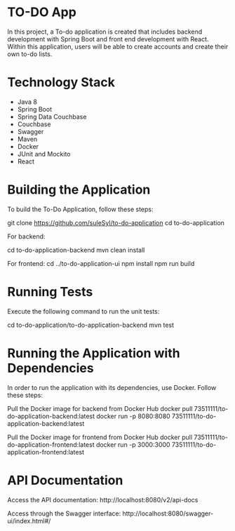 # TO-DO App

In this project, a To-do application is created that includes backend development with Spring Boot and front end development with React. 
Within this application, users will be able to create accounts and create their own to-do lists.

# Technology Stack

- Java 8
- Spring Boot
- Spring Data Couchbase
- Couchbase
- Swagger
- Maven
- Docker
- JUnit and Mockito
- React

# Building the Application

To build the To-Do Application, follow these steps:

git clone https://github.com/suleSyl/to-do-application
cd to-do-application

For backend:

cd to-do-application-backend
mvn clean install

For frontend:
cd ../to-do-application-ui
npm install
npm run build

# Running Tests

Execute the following command to run the unit tests:

cd to-do-application/to-do-application-backend
mvn test

# Running the Application with Dependencies

In order to run the application with its dependencies, use Docker. Follow these steps:

Pull the Docker image for backend from Docker Hub
docker pull 73511111/to-do-application-backend:latest
docker run -p 8080:8080 73511111/to-do-application-backend:latest

Pull the Docker image for frontend from Docker Hub
docker pull 73511111/to-do-application-frontend:latest
docker run -p 3000:3000 73511111/to-do-application-frontend:latest


# API Documentation

Access the API documentation:
http://localhost:8080/v2/api-docs
 
Access through the Swagger interface:
http://localhost:8080/swagger-ui/index.html#/